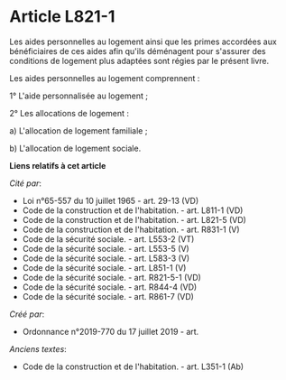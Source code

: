 # Article L821-1

Les aides personnelles au logement ainsi que les primes accordées aux bénéficiaires de ces aides afin qu'ils déménagent pour
s'assurer des conditions de logement plus adaptées sont régies par le présent livre.

Les aides personnelles au logement comprennent :

1° L'aide personnalisée au logement ;

2° Les allocations de logement :

a) L'allocation de logement familiale ;

b) L'allocation de logement sociale.

**Liens relatifs à cet article**

_Cité par_:

  - Loi n°65-557 du 10 juillet 1965 - art. 29-13 (VD)
  - Code de la construction et de l'habitation. - art. L811-1 (VD)
  - Code de la construction et de l'habitation. - art. L821-5 (VD)
  - Code de la construction et de l'habitation. - art. R831-1 (V)
  - Code de la sécurité sociale. - art. L553-2 (VT)
  - Code de la sécurité sociale. - art. L553-5 (V)
  - Code de la sécurité sociale. - art. L583-3 (V)
  - Code de la sécurité sociale. - art. L851-1 (V)
  - Code de la sécurité sociale. - art. R821-5-1 (VD)
  - Code de la sécurité sociale. - art. R844-4 (VD)
  - Code de la sécurité sociale. - art. R861-7 (VD)

_Créé par_:

  - Ordonnance n°2019-770 du 17 juillet 2019 - art.

_Anciens textes_:

  - Code de la construction et de l'habitation. - art. L351-1 (Ab)
